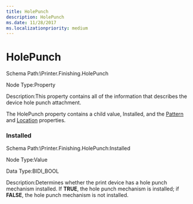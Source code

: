 ```yaml
---
title: HolePunch
description: HolePunch
ms.date: 11/28/2017
ms.localizationpriority: medium
---
```


# HolePunch


Schema Path:\\Printer.Finishing.HolePunch

Node Type:Property

Description:This property contains all of the information that describes the device hole punch attachment.

The HolePunch property contains a child value, Installed, and the [Pattern](pattern2.md) and [Location](location2.md) properties.

### <span id="installed"></span><span id="INSTALLED"></span> Installed

Schema Path:\\Printer.Finishing.HolePunch:Installed

Node Type:Value

Data Type:BIDI\_BOOL

Description:Determines whether the print device has a hole punch mechanism installed. If **TRUE**, the hole punch mechanism is installed; if **FALSE**, the hole punch mechanism is not installed.

 

 





